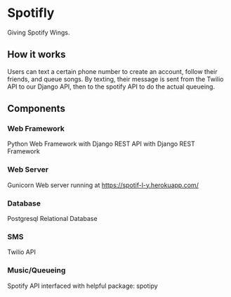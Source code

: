 # Spotifly
Giving Spotify Wings.
## How it works
Users can text a certain phone number to create an account, follow their friends, and queue songs. By texting, their message is sent from the Twilio API to our Django API, then to the spotify API to do the actual queueing.
## Components
### Web Framework
Python Web Framework with Django
REST API with Django REST Framework
### Web Server
Gunicorn Web server running at https://spotif-l-y.herokuapp.com/
### Database
Postgresql Relational Database
### SMS
Twilio API
### Music/Queueing
Spotify API interfaced with helpful package: spotipy
